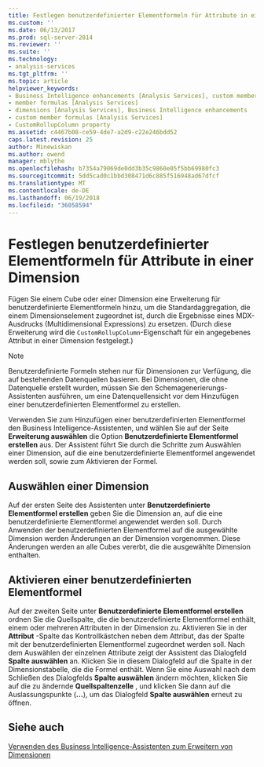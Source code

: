 ```yaml
---
title: Festlegen benutzerdefinierter Elementformeln für Attribute in einer Dimension | Microsoft Docs
ms.custom: ''
ms.date: 06/13/2017
ms.prod: sql-server-2014
ms.reviewer: ''
ms.suite: ''
ms.technology:
- analysis-services
ms.tgt_pltfrm: ''
ms.topic: article
helpviewer_keywords:
- Business Intelligence enhancements [Analysis Services], custom member formulas
- member formulas [Analysis Services]
- dimensions [Analysis Services], Business Intelligence enhancements
- custom member formulas [Analysis Services]
- CustomRollupColumn property
ms.assetid: c4467b08-ce59-4de7-a2d9-c22e246bdd52
caps.latest.revision: 25
author: Minewiskan
ms.author: owend
manager: mblythe
ms.openlocfilehash: b7354a79069de0dd3b35c9860e05f5bb69980fc3
ms.sourcegitcommit: 5dd5cad0c1bbd308471d6c885f516948ad67dfcf
ms.translationtype: MT
ms.contentlocale: de-DE
ms.lasthandoff: 06/19/2018
ms.locfileid: "36058594"
---
```

# <a name="set-custom-member-formulas-for-attributes-in-a-dimension"></a>Festlegen benutzerdefinierter Elementformeln für Attribute in einer Dimension
  Fügen Sie einem Cube oder einer Dimension eine Erweiterung für benutzerdefinierte Elementformeln hinzu, um die Standardaggregation, die einem Dimensionselement zugeordnet ist, durch die Ergebnisse eines MDX-Ausdrucks (Multidimensional Expressions) zu ersetzen. (Durch diese Erweiterung wird die `CustomRollupColumn`-Eigenschaft für ein angegebenes Attribut in einer Dimension festgelegt.)  
  
> [!NOTE]  
>  Benutzerdefinierte Formeln stehen nur für Dimensionen zur Verfügung, die auf bestehenden Datenquellen basieren. Bei Dimensionen, die ohne Datenquelle erstellt wurden, müssen Sie den Schemagenerierungs-Assistenten ausführen, um eine Datenquellensicht vor dem Hinzufügen einer benutzerdefinierten Elementformel zu erstellen.  
  
 Verwenden Sie zum Hinzufügen einer benutzerdefinierten Elementformel den Business Intelligence-Assistenten, und wählen Sie auf der Seite **Erweiterung auswählen** die Option **Benutzerdefinierte Elementformel erstellen** aus. Der Assistent führt Sie durch die Schritte zum Auswählen einer Dimension, auf die eine benutzerdefinierte Elementformel angewendet werden soll, sowie zum Aktivieren der Formel.  
  
## <a name="selecting-a-dimension"></a>Auswählen einer Dimension  
 Auf der ersten Seite des Assistenten unter **Benutzerdefinierte Elementformel erstellen** geben Sie die Dimension an, auf die eine benutzerdefinierte Elementformel angewendet werden soll. Durch Anwenden der benutzerdefinierten Elementformel auf die ausgewählte Dimension werden Änderungen an der Dimension vorgenommen. Diese Änderungen werden an alle Cubes vererbt, die die ausgewählte Dimension enthalten.  
  
## <a name="enabling-a-custom-member-formula"></a>Aktivieren einer benutzerdefinierten Elementformel  
 Auf der zweiten Seite unter **Benutzerdefinierte Elementformel erstellen** ordnen Sie die Quellspalte, die die benutzerdefinierte Elementformel enthält, einem oder mehreren Attributen in der Dimension zu. Aktivieren Sie in der **Attribut** -Spalte das Kontrollkästchen neben dem Attribut, das der Spalte mit der benutzerdefinierten Elementformel zugeordnet werden soll. Nach dem Auswählen der einzelnen Attribute zeigt der Assistent das Dialogfeld **Spalte auswählen** an. Klicken Sie in diesem Dialogfeld auf die Spalte in der Dimensionstabelle, die die Formel enthält. Wenn Sie eine Auswahl nach dem Schließen des Dialogfelds **Spalte auswählen** ändern möchten, klicken Sie auf die zu ändernde **Quellspaltenzelle** , und klicken Sie dann auf die Auslassungspunkte (**...**), um das Dialogfeld **Spalte auswählen** erneut zu öffnen.  
  
## <a name="see-also"></a>Siehe auch  
 [Verwenden des Business Intelligence-Assistenten zum Erweitern von Dimensionen](../use-the-business-intelligence-wizard-to-enhance-dimensions.md)  
  
  